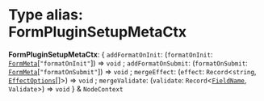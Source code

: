 # Type alias: FormPluginSetupMetaCtx

**FormPluginSetupMetaCtx**: { `addFormatOnInit`: (`formatOnInit`: [`FormMeta`](/auto-docs/editor/interfaces/FormMeta.md)\[`"formatOnInit"`]) => `void` ; `addFormatOnSubmit`: (`formatOnSubmit`: [`FormMeta`](/auto-docs/editor/interfaces/FormMeta.md)\[`"formatOnSubmit"`]) => `void` ; `mergeEffect`: (`effect`: `Record`<`string`, [`EffectOptions`](/auto-docs/editor/types/EffectOptions.md)\[]>) => `void` ; `mergeValidate`: (`validate`: `Record`<[`FieldName`](/auto-docs/editor/types/FieldName.md), `Validate`>) => `void`  } & `NodeContext`

